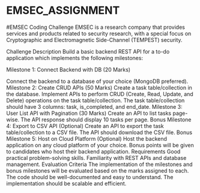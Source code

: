 # EMSEC_ASSIGNMENT
#EMSEC Coding Challenge
EMSEC is a research company that provides services and products related to security research, with a special focus on Cryptographic and Electromagnetic Side-Channel (TEMPEST) security.

Challenge Description
Build a basic backend REST API for a to-do application which implements the following milestones:

Milestone 1: Connect Backend with DB (20 Marks)

Connect the backend to a database of your choice (MongoDB preferred).
Milestone 2: Create CRUD APIs (50 Marks)
Create a task table/collection in the database.
Implement APIs to perform CRUD (Create, Read, Update, and Delete) operations on the task table/collection.
The task table/collection should have 3 columns: task, is_completed, and end_date.
Milestone 3: User List API with Pagination (30 Marks)
Create an API to list tasks page-wise.
The API response should display 10 tasks per page.
Bonus Milestone 4: Export to CSV API (Optional)
Create an API to export the task table/collection to a CSV file.
The API should download the CSV file.
Bonus Milestone 5: Host on Cloud Platform (Optional)
Host the backend application on any cloud platform of your choice.
Bonus points will be given to candidates who host their backend application.
Requirements
Good practical problem-solving skills.
Familiarity with REST APIs and database management.
Evaluation Criteria
The implementation of the milestones and bonus milestones will be evaluated based on the marks assigned to each.
The code should be well-documented and easy to understand.
The implementation should be scalable and efficient.
